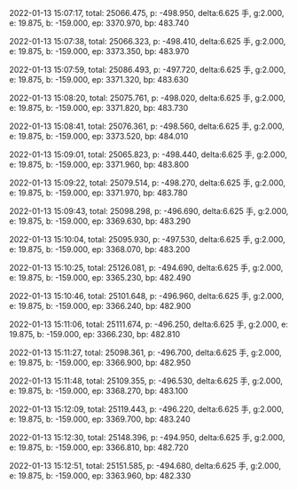 2022-01-13 15:07:17, total: 25066.475, p: -498.950, delta:6.625 手, g:2.000, e: 19.875, b: -159.000, ep: 3370.970, bp: 483.740

2022-01-13 15:07:38, total: 25066.323, p: -498.410, delta:6.625 手, g:2.000, e: 19.875, b: -159.000, ep: 3373.350, bp: 483.970

2022-01-13 15:07:59, total: 25086.493, p: -497.720, delta:6.625 手, g:2.000, e: 19.875, b: -159.000, ep: 3371.320, bp: 483.630

2022-01-13 15:08:20, total: 25075.761, p: -498.020, delta:6.625 手, g:2.000, e: 19.875, b: -159.000, ep: 3371.820, bp: 483.730

2022-01-13 15:08:41, total: 25076.361, p: -498.560, delta:6.625 手, g:2.000, e: 19.875, b: -159.000, ep: 3373.520, bp: 484.010

2022-01-13 15:09:01, total: 25065.823, p: -498.440, delta:6.625 手, g:2.000, e: 19.875, b: -159.000, ep: 3371.960, bp: 483.800

2022-01-13 15:09:22, total: 25079.514, p: -498.270, delta:6.625 手, g:2.000, e: 19.875, b: -159.000, ep: 3371.970, bp: 483.780

2022-01-13 15:09:43, total: 25098.298, p: -496.690, delta:6.625 手, g:2.000, e: 19.875, b: -159.000, ep: 3369.630, bp: 483.290

2022-01-13 15:10:04, total: 25095.930, p: -497.530, delta:6.625 手, g:2.000, e: 19.875, b: -159.000, ep: 3368.070, bp: 483.200

2022-01-13 15:10:25, total: 25126.081, p: -494.690, delta:6.625 手, g:2.000, e: 19.875, b: -159.000, ep: 3365.230, bp: 482.490

2022-01-13 15:10:46, total: 25101.648, p: -496.960, delta:6.625 手, g:2.000, e: 19.875, b: -159.000, ep: 3366.240, bp: 482.900

2022-01-13 15:11:06, total: 25111.674, p: -496.250, delta:6.625 手, g:2.000, e: 19.875, b: -159.000, ep: 3366.230, bp: 482.810

2022-01-13 15:11:27, total: 25098.361, p: -496.700, delta:6.625 手, g:2.000, e: 19.875, b: -159.000, ep: 3366.900, bp: 482.950

2022-01-13 15:11:48, total: 25109.355, p: -496.530, delta:6.625 手, g:2.000, e: 19.875, b: -159.000, ep: 3368.270, bp: 483.100

2022-01-13 15:12:09, total: 25119.443, p: -496.220, delta:6.625 手, g:2.000, e: 19.875, b: -159.000, ep: 3369.700, bp: 483.240

2022-01-13 15:12:30, total: 25148.396, p: -494.950, delta:6.625 手, g:2.000, e: 19.875, b: -159.000, ep: 3366.810, bp: 482.720

2022-01-13 15:12:51, total: 25151.585, p: -494.680, delta:6.625 手, g:2.000, e: 19.875, b: -159.000, ep: 3363.960, bp: 482.330